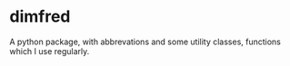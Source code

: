 # dimfred

A python package, with abbrevations and some utility classes, functions which I use regularly.
